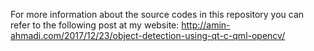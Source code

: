 For more information about the source codes in this repository you can refer to the following post at my website:
http://amin-ahmadi.com/2017/12/23/object-detection-using-qt-c-qml-opencv/